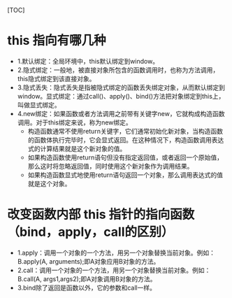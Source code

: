 [TOC]



# this 指向有哪几种

- 1.默认绑定：全局环境中，this默认绑定到window。
- 2.隐式绑定：一般地，被直接对象所包含的函数调用时，也称为方法调用，this隐式绑定到该直接对象。
- 3.隐式丢失：隐式丢失是指被隐式绑定的函数丢失绑定对象，从而默认绑定到window。显式绑定：通过call()、apply()、bind()方法把对象绑定到this上，叫做显式绑定。
- 4.new绑定：如果函数或者方法调用之前带有关键字new，它就构成构造函数调用。对于this绑定来说，称为new绑定。
  - 构造函数通常不使用return关键字，它们通常初始化新对象，当构造函数的函数体执行完毕时，它会显式返回。在这种情况下，构造函数调用表达式的计算结果就是这个新对象的值。
  - 如果构造函数使用return语句但没有指定返回值，或者返回一个原始值，那么这时将忽略返回值，同时使用这个新对象作为调用结果。
  - 如果构造函数显式地使用return语句返回一个对象，那么调用表达式的值就是这个对象。



# 改变函数内部 this 指针的指向函数（bind，apply，call的区别）

- 1.apply：调用一个对象的一个方法，用另一个对象替换当前对象。例如：B.apply(A, arguments);即A对象应用B对象的方法。
- 2.call：调用一个对象的一个方法，用另一个对象替换当前对象。例如：B.call(A, args1,args2);即A对象调用B对象的方法。
- 3.bind除了返回是函数以外，它的参数和call一样。


